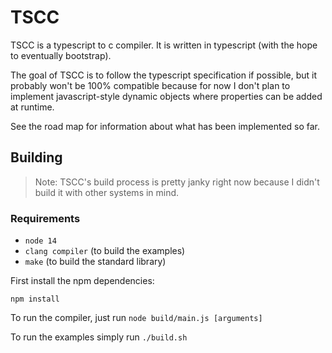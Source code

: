 # TSCC

TSCC is a typescript to c compiler. It is written in typescript (with the hope to eventually bootstrap).

The goal of TSCC is to follow the typescript specification if possible, but it probably won't be 100% compatible
because for now I don't plan to implement javascript-style dynamic objects where properties can be added at runtime.

See the road map for information about what has been implemented so far.

## Building

> Note: TSCC's build process is pretty janky right now because I didn't build it with
> other systems in mind.

### Requirements

- `node 14`
- `clang compiler` (to build the examples)
- `make` (to build the standard library)

First install the npm dependencies:

`npm install`

To run the compiler, just run `node build/main.js [arguments]`

To run the examples simply run `./build.sh`
